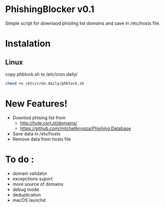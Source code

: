 # PhishingBlocker v0.1
Simple script for downlaod phisilng list domains and save in  /etc/hosts file. 

# Instalation 
## Linux 
copy phblock.sh to /etc/cron.daily/ 
```bash
chmod +x /etc/cron.daily/phblock.sh
```
# New Features!

  - Downlod phising list from 
    - http://hole.cert.pl/domains/
    - https://github.com/mitchellkrogza/Phishing.Database
  - Save data in  /etx/hosts  
  - Remove data from hosts file 


# To do :
  - domain  validator
  - excepctions suport 
  - more source of domains 
  - debug mode
  - deduplication 
  - macOS launchd 
  
  
